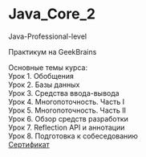 # Java_Core_2
Java-Professional-level

Практикум на GeekBrains

Основные темы курса:<br>
Урок 1. Обобщения<br>
Урок 2. Базы данных <br>
Урок 3. Средства ввода-вывода <br>
Урок 4. Многопоточность. Часть I <br>
Урок 5. Многопоточность. Часть II <br>
Урок 6. Обзор средств разработки <br>
Урок 7. Reflection API и аннотации <br>
Урок 8. Подготовка к собеседованию<br>
[Сертификат](https://geekbrains.ru/certificates/1119761)<br>
